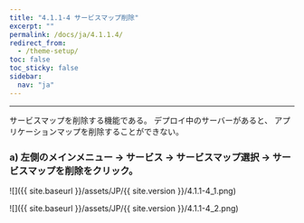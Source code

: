 ```yaml
---
title: "4.1.1-4 サービスマップ削除"
excerpt: ""
permalink: /docs/ja/4.1.1.4/
redirect_from:
  - /theme-setup/
toc: false
toc_sticky: false
sidebar:
  nav: "ja"
---
```



---

サービスマップを削除する機能である。 デプロイ中のサーバーがあると、 アプリケーションマップを削除することができない。

### a\) 左側のメインメニュー → サービス → サービスマップ選択 → サービスマップを削除をクリック。

![]({{ site.baseurl }}/assets/JP/{{ site.version }}/4.1.1-4_1.png)

![]({{ site.baseurl }}/assets/JP/{{ site.version }}/4.1.1-4_2.png)
